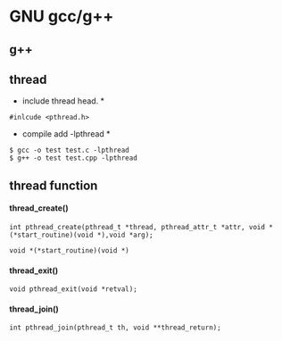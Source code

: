 # GNU gcc/g++


## g++

## thread

* include thread head. *
```
#inlcude <pthread.h>
```
* compile add -lpthread *

```
$ gcc -o test test.c -lpthread
$ g++ -o test test.cpp -lpthread
```

## thread function

#### thread_create()

`int pthread_create(pthread_t *thread, pthread_attr_t *attr, void *(*start_routine)(void *),void *arg);`

`void *(*start_routine)(void *)`

#### thread_exit()

`void pthread_exit(void *retval);`

#### thread_join()

`int pthread_join(pthread_t th, void **thread_return);`


